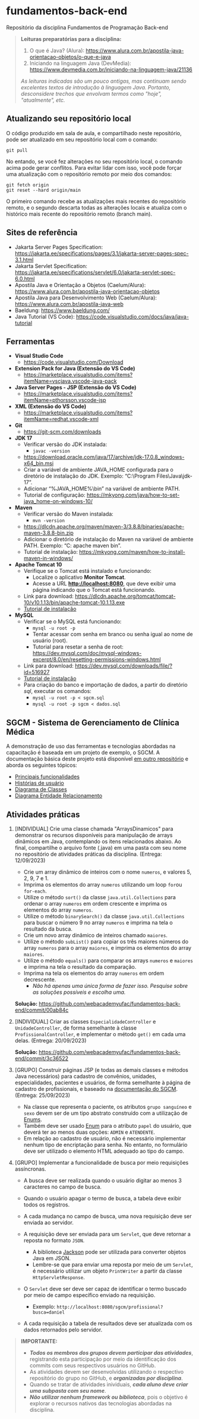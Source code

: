 # fundamentos-back-end

Repositório da disciplina Fundamentos de Programação Back-end

> **Leituras preparatórias para a disciplina:**
>
> 1. O que é Java? (Alura): <https://www.alura.com.br/apostila-java-orientacao-objetos/o-que-e-java>
> 2. Iniciando na linguagem Java
 (DevMedia): <https://www.devmedia.com.br/iniciando-na-linguagem-java/21136>
>
> _As leituras indicadas são um pouco antigas, mas continuam sendo excelentes textos de introdução à linguagem Java. Portanto, desconsidere trechos que envolvam termos como "hoje", "atualmente", etc._

## Atualizando seu repositório local

O código produzido em sala de aula, e compartilhado neste repositório, pode ser atualizado em seu repositório local com o comando:

```console
git pull
```

No entando, se você fez alterações no seu repositório local, o comando acima pode gerar conflitos. Para evitar lidar com isso, você pode forçar uma atualização com o repositório remoto por meio dos comandos:

```console
git fetch origin
git reset --hard origin/main
```

O primeiro comando recebe as atualizações mais recentes do repositório remoto, e o segundo descarta todas as alterações locais e atualiza com o histórico mais recente do repositório remoto (branch main).

## Sites de referência

- Jakarta Server Pages Specification: <https://jakarta.ee/specifications/pages/3.1/jakarta-server-pages-spec-3.1.html>
- Jakarta Servlet Specification: <https://jakarta.ee/specifications/servlet/6.0/jakarta-servlet-spec-6.0.html>
- Apostila Java e Orientação a Objetos (Caelum/Alura): <https://www.alura.com.br/apostila-java-orientacao-objetos>
- Apostila Java para Desenvolvimento Web (Caelum/Alura): <https://www.alura.com.br/apostila-java-web>
- Baeldung: <https://www.baeldung.com/>
- Java Tutorial (VS Code): <https://code.visualstudio.com/docs/java/java-tutorial>

## Ferramentas

- **Visual Studio Code**
  - <https://code.visualstudio.com/Download>
- **Extension Pack for Java (Extensão do VS Code)**
  - <https://marketplace.visualstudio.com/items?itemName=vscjava.vscode-java-pack>
- **Java Server Pages - JSP (Extensão do VS Code)**
  - <https://marketplace.visualstudio.com/items?itemName=pthorsson.vscode-jsp>
- **XML (Extensão do VS Code)**
  - <https://marketplace.visualstudio.com/items?itemName=redhat.vscode-xml>
- **Git**
  - <https://git-scm.com/downloads>
- **JDK 17**
  - Verificar versão do JDK instalada:
    - ```javac -version```
  - <https://download.oracle.com/java/17/archive/jdk-17.0.8_windows-x64_bin.msi>
  - Criar a variável de ambiente JAVA_HOME configurada para o diretório de instalação do JDK. Exemplo: “C:\Program Files\Java\jdk-17”.
  - Adicionar “%JAVA_HOME%\bin” na variável de ambiente PATH.
  - Tutorial de configuração: <https://mkyong.com/java/how-to-set-java_home-on-windows-10/>
- **Maven**
  - Verificar versão do Maven instalada:
    - ```mvn -version```
  - <https://dlcdn.apache.org/maven/maven-3/3.8.8/binaries/apache-maven-3.8.8-bin.zip>
  - Adicionar o diretório de instalação do Maven na variável de ambiente PATH. Exemplo: “C: apache maven bin”.
  - Tutorial de instalação: <https://mkyong.com/maven/how-to-install-maven-in-windows/>
- **Apache Tomcat 10**
  - Verifique se o Tomcat está instalado e funcionando:
    - Localize o aplicativo **Monitor Tomcat**.
    - Acesse a URL **<http://localhost:8080>**, que deve exibir uma página indicando que o Tomcat está funcionando.
  - Link para download: <https://dlcdn.apache.org/tomcat/tomcat-10/v10.1.13/bin/apache-tomcat-10.1.13.exe>
  - [Tutorial de instalação](https://github.com/webacademyufac/tutoriais/blob/main/tomcat/tomcat.md)
- **MySQL**
  - Verificar se o MySQL está funcionando:
    - ```mysql -u root -p```
    - Tentar acessar com senha em branco ou senha igual ao nome de usuário (root).
    - Tutorial para resetar a senha de root: <https://dev.mysql.com/doc/mysql-windows-excerpt/8.0/en/resetting-permissions-windows.html>
  - Link para download: <https://dev.mysql.com/downloads/file/?id=516927>
  - [Tutorial de instalação](https://github.com/webacademyufac/tutoriais/blob/main/mysql/mysql.md)
  - Para criação do banco e importação de dados, a partir do diretório _sql_, executar os comandos:
    - ```mysql -u root -p < sgcm.sql```
    - ```mysql -u root -p sgcm < dados.sql```

## SGCM - Sistema de Gerenciamento de Clínica Médica

A demonstração de uso das ferramentas e tecnologias abordadas na capacitação é baseada em um projeto de exemplo, o SGCM. A documentação básica deste projeto está disponível [em outro repositório](https://github.com/webacademyufac/sgcmdocs) e aborda os seguintes tópicos:

- [Principais funcionalidades](https://github.com/webacademyufac/sgcmdocs#principais-funcionalides)
- [Histórias de usuário](https://github.com/webacademyufac/sgcmdocs#histórias-de-usuário)
- [Diagrama de Classes](https://github.com/webacademyufac/sgcmdocs#diagrama-de-classes)
- [Diagrama Entidade Relacionamento](https://github.com/webacademyufac/sgcmdocs#diagrama-entidade-relacionamento)

## Atividades práticas

1. [INDIVIDUAL] Crie uma classe chamada "ArraysDinamicos" para demonstrar os recursos disponíveis para manipulação de arrays dinâmicos em Java, contemplando os itens relacionados abaixo. Ao final, compartilhe o arquivo fonte (.java) em uma pasta com seu nome no repositório de atividades práticas da disciplina. (Entrega: 12/09/2023)
  
    - Crie um array dinâmico de inteiros com o nome `numeros`, e valores 5, 2, 9, 7 e 1.
    - Imprima os elementos do array `numeros` utilizando um loop `for`ou `for-each`.
    - Utilize o método `sort()` da classe `java.util.Collections` para ordenar o array `numeros` em ordem crescente e imprima os elementos do array `numeros`.
    - Utilize o método `binarySearch()` da classe `java.util.Collections` para buscar o número 9 no array `numeros` e imprima na tela o resultado da busca.
    - Crie um novo array dinâmico de inteiros chamado `maiores`.
    - Utilize o método `subList()` para copiar os três maiores números do array `numeros` para o array `maiores`, e imprima os elementos do array `maiores`.
    - Utilize o método `equals()` para comparar os arrays `numeros` e `maiores` e imprima na tela o resultado da comparação.
    - Imprima na tela os elementos do array `numeros` em ordem decrescente.
      - _Não há apenas uma única forma de fazer isso. Pesquise sobre as soluções possíveis e escolha uma._

    **Solução:** <https://github.com/webacademyufac/fundamentos-back-end/commit/00ab84c>

2. [INDIVIDUAL] Criar as classes `EspecialidadeController` e `UnidadeController`, de forma semelhante à classe `ProfissionalController`, e implementar o método `get()` em cada uma delas. (Entrega: 20/09/2023)

    **Solução:** <https://github.com/webacademyufac/fundamentos-back-end/commit/3c36522>

3. [GRUPO] Construir páginas JSP (e todas as demais classes e métodos Java necessários) para cadastro de convênios, unidades, especialidades, pacientes e usuários, de forma semelhante à página de cadastro de profissionais, e baseado na [documentação do SGCM](https://github.com/webacademyufac/sgcmdocs). (Entrega: 25/09/2023)

    - Na classe que representa o paciente, os atributos `grupo sanguíneo` e `sexo` devem ser de um tipo abstrato construído com a utilização de [Enums](https://docs.oracle.com/javase/tutorial/java/javaOO/enum.html).
    - Também deve ser usado [Enum](https://docs.oracle.com/javase/tutorial/java/javaOO/enum.html) para o atributo `papel` do usuário, que deverá ter ao menos duas opções: `ADMIN` e `ATENDENTE`.
    - Em relação ao cadastro de usuário, não é necessário implementar nenhum tipo de encriptação para senha. No entanto, no formulário deve ser utilizado o elemento HTML adequado ao tipo do campo.

4. [GRUPO] Implementar a funcionalidade de busca por meio requisições assíncronas.

    - A busca deve ser realizada quando o usuário digitar ao menos 3 caracteres no campo de busca.
    - Quando o usuário apagar o termo de busca, a tabela deve exibir todos os registros.
    - A cada mudança no campo de busca, uma nova requisição deve ser enviada ao servidor.
    - A requisição deve ser enviada para um `Servlet`, que deve retornar a reposta no formato `JSON`.

        - A biblioteca [Jackson](https://www.javaguides.net/2019/07/convert-list-to-json-array-using-jackson.html) pode ser utilizada para converter objetos Java em JSON.
        - Lembre-se que para enviar uma reposta por meio de um `Servlet`, é necessário utilizar um objeto `PrintWriter` a partir da classe `HttpServletResponse`.

    - O `Servlet` deve ser deve ser capaz de identificar o termo buscado por meio de campo específico enviado na requisição.

        - Exemplo: `http://localhost:8080/sgcm/profissional?busca=daniel`

    - A cada requisição a tabela de resultados deve ser atualizada com os dados retornados pelo servidor.

> **IMPORTANTE:**
>
> - _**Todos os membros dos grupos devem participar das atividades**_, registrando esta participação por meio da identificação dos commits com seus respectivos usuários no GitHub.
> - As atividades devem ser desenvolvidas utilizando o respectivo repositório do grupo no GitHub, e _**organizadas por disciplina**_.
> - Quando se tratar de atividades inividuais, _**cada aluno deve criar uma subpasta com seu nome**_.
> - _**Não utilizar nenhum framework ou biblioteca**_, pois o objetivo é explorar o recursos nativos das tecnologias abordadas na disciplina.
